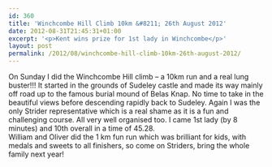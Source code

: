 ```yaml
---
id: 360
title: 'Winchcombe Hill Climb 10km &#8211; 26th August 2012'
date: 2012-08-31T21:45:31+01:00
excerpt: '<p>Kent wins prize for 1st lady in Winchcombe</p>'
layout: post
permalink: /2012/08/winchcombe-hill-climb-10km-26th-august-2012/
---
```

</p> 

On Sunday I did the Winchcombe Hill climb &#8211; a 10km run and a real lung buster!!! It started in the grounds of Sudeley castle and made its way mainly off road up to the famous burial mound of Belas Knap. No time to take in the beautiful views before descending rapidly back to Sudeley. Again I was the only Strider representative which is a real shame as it is a fun and challenging course. All very well organised too. I came 1st lady (by 8 minutes) and 10th overall in a time of 45.28.  
William and Oliver did the 1 km fun run which was brilliant for kids, with medals and sweets to all finishers, so come on Striders, bring the whole family next year!</p>